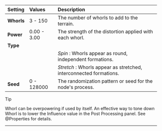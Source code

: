 | Setting    | Values      | Description                                                        |
| :--------- | :---------- | :----------------------------------------------------------------- |
| **Whorls** | 3 - 150     | The number of whorls to add to the terrain.                        |
| **Power**  | 0.00 - 3.00 | The strength of the distortion applied with each whorl.            |
| **Type**   |             |
|            |             | *Spin* : Whorls appear as round, independent formations.           |
|            |             | *Stretch* : Whorls appear as stretched, interconnected formations. |
| **Seed**   | 0 - 128000  | The randomization pattern or seed for the node's process.          |


> [!TIP] 
> Whorl can be overpowering if used by itself. An effective way to tone down Whorl is to lower the Influence value in the Post Processing panel. See @Properties for details.

***

<!--examples-->
